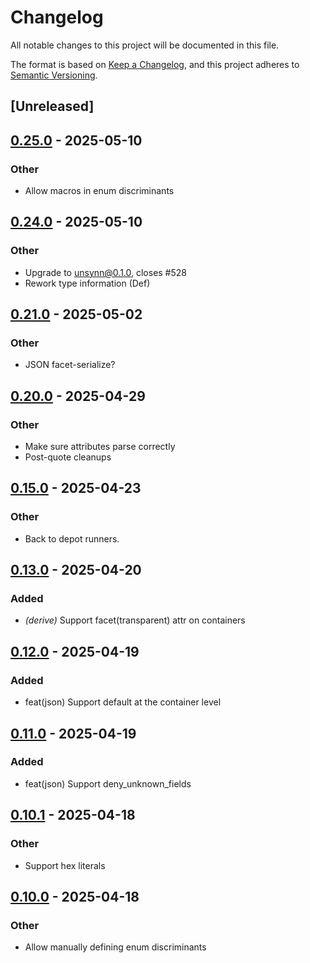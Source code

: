 # Changelog

All notable changes to this project will be documented in this file.

The format is based on [Keep a Changelog](https://keepachangelog.com/en/1.0.0/),
and this project adheres to [Semantic Versioning](https://semver.org/spec/v2.0.0.html).

## [Unreleased]

## [0.25.0](https://github.com/facet-rs/facet/compare/facet-derive-parse-v0.24.0...facet-derive-parse-v0.25.0) - 2025-05-10

### Other

- Allow macros in enum discriminants

## [0.24.0](https://github.com/facet-rs/facet/compare/facet-derive-parse-v0.23.0...facet-derive-parse-v0.24.0) - 2025-05-10

### Other

- Upgrade to unsynn@0.1.0, closes #528
- Rework type information (Def)

## [0.21.0](https://github.com/facet-rs/facet/compare/facet-derive-parse-v0.20.0...facet-derive-parse-v0.21.0) - 2025-05-02

### Other

- JSON facet-serialize?

## [0.20.0](https://github.com/facet-rs/facet/compare/facet-derive-parse-v0.19.0...facet-derive-parse-v0.20.0) - 2025-04-29

### Other

- Make sure attributes parse correctly
- Post-quote cleanups

## [0.15.0](https://github.com/facet-rs/facet/compare/facet-derive-parse-v0.14.0...facet-derive-parse-v0.15.0) - 2025-04-23

### Other

- Back to depot runners.

## [0.13.0](https://github.com/facet-rs/facet/compare/facet-derive-parse-v0.12.0...facet-derive-parse-v0.13.0) - 2025-04-20

### Added

- *(derive)* Support facet(transparent) attr on containers

## [0.12.0](https://github.com/facet-rs/facet/compare/facet-derive-parse-v0.11.0...facet-derive-parse-v0.12.0) - 2025-04-19

### Added

- feat(json) Support default at the container level

## [0.11.0](https://github.com/facet-rs/facet/compare/facet-derive-parse-v0.10.1...facet-derive-parse-v0.11.0) - 2025-04-19

### Added

- feat(json) Support deny_unknown_fields

## [0.10.1](https://github.com/facet-rs/facet/compare/facet-derive-parse-v0.10.0...facet-derive-parse-v0.10.1) - 2025-04-18

### Other

- Support hex literals

## [0.10.0](https://github.com/facet-rs/facet/compare/facet-derive-parse-v0.9.1...facet-derive-parse-v0.10.0) - 2025-04-18

### Other

- Allow manually defining enum discriminants
